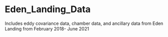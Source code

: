 # Eden_Landing_Data
Includes eddy covariance data, chamber data, and ancillary data from Eden Landing from February 2018- June 2021
